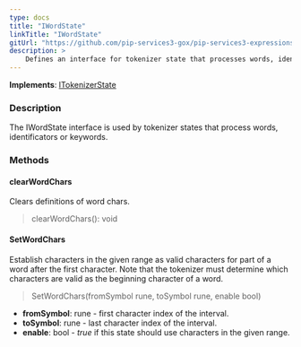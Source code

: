 ```yaml
---
type: docs
title: "IWordState"
linkTitle: "IWordState"
gitUrl: "https://github.com/pip-services3-gox/pip-services3-expressions-gox"
description: > 
    Defines an interface for tokenizer state that processes words, identificators or keywords
---
```


**Implements**: [ITokenizerState](../itokenizer_state)

### Description
The IWordState interface is used by tokenizer states that process words, identificators or keywords.

### Methods

#### clearWordChars
Clears definitions of word chars.

> clearWordChars(): void


#### SetWordChars
Establish characters in the given range as valid characters for part of a word after
the first character. Note that the tokenizer must determine which characters are valid
as the beginning character of a word.

> SetWordChars(fromSymbol rune, toSymbol rune, enable bool)

- **fromSymbol**: rune - first character index of the interval.
- **toSymbol**: rune - last character index of the interval.
- **enable**: bool - *true* if this state should use characters in the given range.
